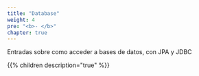 ```yaml
---
title: "Database"
weight: 4
pre: "<b>- </b>"
chapter: true
---
```

Entradas sobre como acceder a bases de datos, con JPA y JDBC
<!--more-->

{{% children  description="true"  %}}